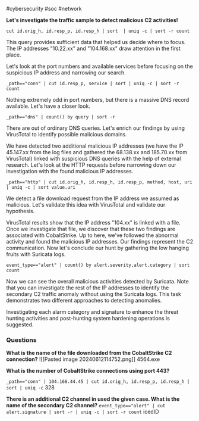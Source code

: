 #cybersecurity #soc #network 

**Let's investigate the traffic sample to detect malicious C2 activities!**

`cut id.orig_h, id.resp_p, id.resp_h | sort  | uniq -c | sort -r count`

This query provides sufficient data that helped us decide where to focus. The IP addresses "10.22.xx" and "104.168.xx" draw attention in the first place.

Let's look at the port numbers and available services before focusing on the suspicious IP address and narrowing our search.

`_path=="conn" | cut id.resp_p, service | sort | uniq -c | sort -r count`

Nothing extremely odd in port numbers, but there is a massive DNS record available. Let's have a closer look.

`_path=="dns" | count() by query | sort -r`

There are out of ordinary DNS queries. Let's enrich our findings by using VirusTotal to identify possible malicious domains.

We have detected two additional malicious IP addresses (we have the IP 45.147.xx from the log files and gathered the 68.138.xx and 185.70.xx from VirusTotal) linked with suspicious DNS queries with the help of external research. Let's look at the HTTP requests before narrowing down our investigation with the found malicious IP addresses.

`_path=="http" | cut id.orig_h, id.resp_h, id.resp_p, method, host, uri | uniq -c | sort value.uri`

We detect a file download request from the IP address we assumed as malicious. Let's validate this idea with VirusTotal and validate our hypothesis.

VirusTotal results show that the IP address "104.xx" is linked with a file. Once we investigate that file, we discover that these two findings are associated with CobaltStrike. Up to here, we've followed the abnormal activity and found the malicious IP addresses. Our findings represent the C2 communication. Now let's conclude our hunt by gathering the low hanging fruits with Suricata logs.

`event_type=="alert" | count() by alert.severity,alert.category | sort count`

Now we can see the overall malicious activities detected by Suricata. Note that you can investigate the rest of the IP addresses to identify the secondary C2 traffic anomaly without using the Suricata logs. This task demonstrates two different approaches to detecting anomalies.

Investigating each alarm category and signature to enhance the threat hunting activities and post-hunting system hardening operations is suggested.

### Questions
**What is the name of the file downloaded from the CobaltStrike C2 connection?**
![[Pasted image 20240612114752.png]]
4564.exe

**What is the number of CobaltStrike connections using port 443?**

`_path=="conn" | 104.168.44.45 | cut id.orig_h, id.resp_p, id.resp_h | sort | uniq -c`
328

**There is an additional C2 channel in used the given case. What is the name of the secondary C2 channel?**
`event_type=="alert" | cut alert.signature | sort -r | uniq -c | sort -r count`
icedID

